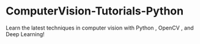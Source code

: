 # ComputerVision-Tutorials-Python
Learn the latest techniques in computer vision with Python , OpenCV , and Deep Learning!
